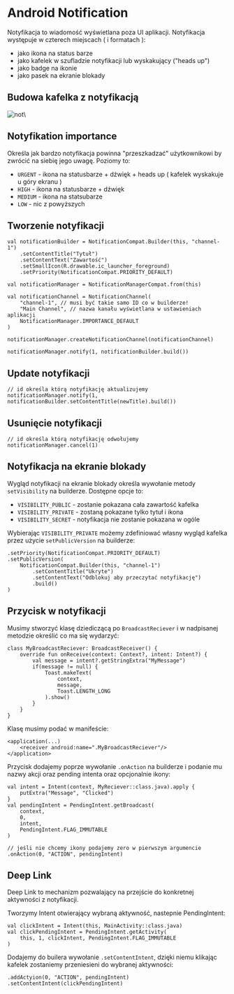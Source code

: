 # Android Notification

Notyfikacja to wiadomość wyświetlana poza UI aplikacji. Notyfikacja występuje w czterech miejscach ( i formatach ):
- jako ikona na status barze
- jako kafelek w szufladzie notyfikacji lub wyskakujący ("heads up")
- jako badge na ikonie
- jako pasek na ekranie blokady

## Budowa kafelka z notyfikacją

![not](https://user-images.githubusercontent.com/51796385/200135419-f17bcda2-cfdc-48f9-b2b8-22a1122fb91a.png)\

## Notyfikation importance

Określa jak bardzo notyfikacja powinna "przeszkadzać" użytkownikowi by zwrócić na siebię jego uwagę. Poziomy to:

- `URGENT` - ikona na statusbarze + dźwięk + heads up ( kafelek wyskakuje u góry ekranu )
- `HIGH` - ikona na statusbarze + dźwięk
- `MEDIUM` - ikona na statsubarze 
- `LOW` - nic z powyższych

## Tworzenie notyfikacji

```
val notificationBuilder = NotificationCompat.Builder(this, "channel-1")
    .setContentTitle("Tytuł")
    .setContentText("Zawartość")
    .setSmallIcon(R.drawable.ic_launcher_foreground)
    .setPriority(NotificationCompat.PRIORITY_DEFAULT)
    
val notificationManager = NotificationManagerCompat.from(this)

val notificationChannel = NotificationChannel(
    "channel-1", // musi być takie samo ID co w builderze!
    "Main Channel", // nazwa kanału wyświetlana w ustawieniach aplikacji
    NotificationManager.IMPORTANCE_DEFAULT
)

notificationManager.createNotificationChannel(notificationChannel)

notificationManager.notify(1, notificationBuilder.build())
```

## Update notyfikacji

```
// id określa którą notyfikację aktualizujemy
notificationManager.notify(1, notificationBuilder.setContentTitle(newTitle).build()) 
```

## Usunięcie notyfikacji
```
// id określa którą notyfikację odwołujemy
notificationManager.cancel(1)
```

## Notyfikacja na ekranie blokady

Wygląd notyfikacji na ekranie blokady określa wywołanie metody `setVisibility` na builderze. Dostępne opcje to:
- `VISIBILITY_PUBLIC` - zostanie pokazana cała zawartość kafelka
- `VISIBILITY_PRIVATE` - zostaną pokazane tylko tytuł i ikona
- `VISIBILITY_SECRET` - notyfikacja nie zostanie pokazana w ogóle

Wybierając `VISIBILITY_PRIVATE` możemy zdefiniować własny wygląd kafelka przez użycie `setPublicVersion` na builderze:

```
.setPriority(NotificationCompat.PRIORITY_DEFAULT)
.setPublicVersion(
    NotificationCompat.Builder(this, "channel-1")
        .setContentTitle("Ukryte")
        .setContentText("Odblokuj aby przeczytać notyfikację")
        .build()
)
```

## Przycisk w notyfikacji

Musimy stworzyć klasę dziediczącą po `BroadcastReciever` i w nadpisanej metodzie określić co ma się wydarzyć:

```
class MyBroadcastReciever: BroadcastReceiver() {
    override fun onReceive(context: Context?, intent: Intent?) {
        val message = intent?.getStringExtra("MyMessage")
        if(message != null) {
            Toast.makeText(
                context,
                message,
                Toast.LENGTH_LONG
            ).show()
        }
    }
}
```

Klasę musimy podać w manifeście:

```
<application(...)
    <receiver android:name=".MyBroadcastReciever"/>
</application>
```

Przycisk dodajemy poprze wywołanie `.onAction` na builderze i podanie mu nazwy akcji oraz pending intenta oraz opcjonalnie ikony:

```
val intent = Intent(context, MyReciever::class.java).apply {
    putExtra("Message", "Clicked")
}
val pendingIntent = PendingIntent.getBroadcast(
    context,
    0,
    intent,
    PendingIntent.FLAG_IMMUTABLE
)
```

```
// jeśli nie chcemy ikony podajemy zero w pierwszym argumencie
.onAction(0, "ACTION", pendingIntent)
```

## Deep Link

Deep Link to mechanizm pozwalający na przejście do konkretnej aktywności z notyfikacji.

Tworzymy Intent otwierający wybraną aktywność, nastepnie PendingIntent:

```
val clickIntent = Intent(this, MainActivity::class.java)
val clickPendingIntent = PendingIntent.getActivity(
    this, 1, clickIntent, PendingIntent.FLAG_IMMUTABLE
)
```

Dodajemy do builera wywołanie `.setContentIntent`, dzięki niemu klikając kafelek zostaniemy przeniesieni do wybranej aktywności:
```
.addActyion(0, "ACTION", pendingIntent)
.setContentIntent(clickPendingIntent)
```
